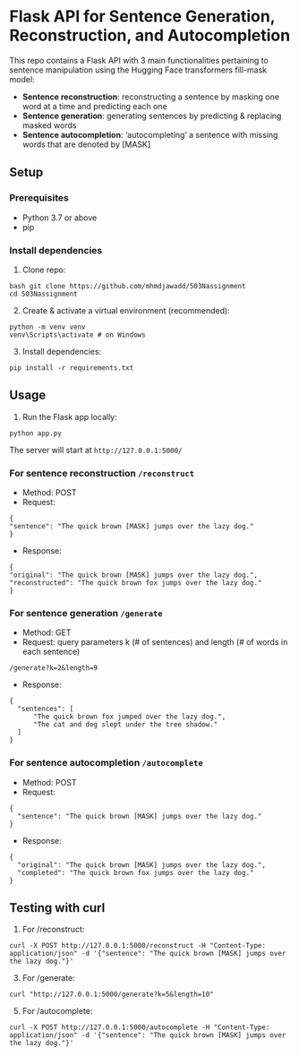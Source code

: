 # Flask API for Sentence Generation, Reconstruction, and Autocompletion

This repo contains a Flask API with 3 main functionalities pertaining to sentence manipulation using the Hugging Face transformers fill-mask model:
- **Sentence reconstruction**: reconstructing a sentence by masking one word at a time and predicting each one
- **Sentence generation**: generating sentences by predicting & replacing masked words
- **Sentence autocompletion**: ‘autocompleting’ a sentence with missing words that are denoted by [MASK]

## Setup

### Prerequisites
- Python 3.7 or above
- pip

### Install dependencies
1. Clone repo:
 ```
 bash git clone https://github.com/mhmdjawadd/503Nassignment
 cd 503Nassignment
 ```
2. Create & activate a virtual environment (recommended):
 ```
 python -m venv venv
 venv\Scripts\activate # on Windows
 ```
3. Install dependencies:
```
pip install -r requirements.txt
```

## Usage
1. Run the Flask app locally:
```
python app.py
```
The server will start at ```http://127.0.0.1:5000/```

### For sentence reconstruction ```/reconstruct ```
- Method: POST
- Request:
```
{
"sentence": "The quick brown [MASK] jumps over the lazy dog."
}
```
- Response:
```
{
"original": "The quick brown [MASK] jumps over the lazy dog.",
"reconstructed": "The quick brown fox jumps over the lazy dog."
}
```

### For sentence generation ```/generate ```
- Method: GET
- Request: query parameters k (# of sentences) and length (# of words in each sentence)
```
/generate?k=2&length=9
```
- Response:
```
{
  "sentences": [
      "The quick brown fox jumped over the lazy dog.",
      "The cat and dog slept under the tree shadow."
  ]
}
```
### For sentence autocompletion ```/autocomplete ```
- Method: POST
- Request: 
```
{
  "sentence": "The quick brown [MASK] jumps over the lazy dog."
}
```
- Response:
```
{
  "original": "The quick brown [MASK] jumps over the lazy dog.",
  "completed": "The quick brown fox jumps over the lazy dog."
}
```
## Testing with curl
1. For /reconstruct:
```
curl -X POST http://127.0.0.1:5000/reconstruct -H "Content-Type: application/json" -d '{"sentence": "The quick brown [MASK] jumps over the lazy dog."}'
```
3. For /generate:
```
curl "http://127.0.0.1:5000/generate?k=5&length=10"
```
5. For /autocomplete:
```
curl -X POST http://127.0.0.1:5000/autocomplete -H "Content-Type: application/json" -d '{"sentence": "The quick brown [MASK] jumps over the lazy dog."}'
```
  

